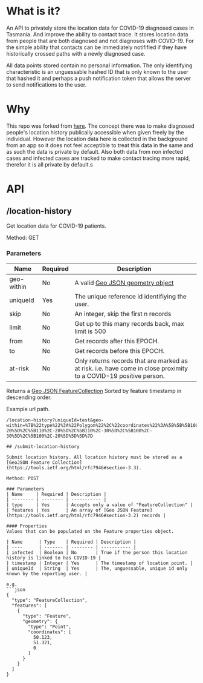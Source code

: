 # What is it?
An API to privately store the location data for COVID-19 diagnosed cases in Tasmania. And improve the ability to contact trace. It stores location data from people that are both diagnosed and not diagnoses with COVID-19. For the simple ability that contacts can be immediately notifified if they have historically crossed paths with a newly diagnosed case.

All data points stored contain no personal information. The only identifying characteristic is an unguessable hashed ID that is only known to the user that hashed it and perhaps a push notification token that allows the server to send notifications to the user.

 

# Why
This repo was forked from [here](https://github.com/AlastairTaft/track-covid-19-spread). The concept there was to make diagnosed people's location history publically accessible when given freely by the individual. However the location data here is collected in the background from an app so it does not feel acceptible to treat this data in the same and as such the data is private by default. Also both data from non infected cases and infected cases are tracked to make contact tracing more rapid, therefor it is all private by default.s

# API 

## /location-history

Get location data for COVID-19 patients.

Method: GET

### Parameters
| Name       | Required | Description |
| ---------- | -------- | ----------- |
| geo-within | No       | A valid [Geo JSON geometry object](https://tools.ietf.org/html/rfc7946#section-3.1) |
| uniqueId   | Yes      | The unique reference id identifiying the user. |
| skip       | No       | An integer, skip the first n records | 
| limit      | No       | Get up to this many records back, max limit is 500 | 
| from       | No       | Get records after this EPOCH. |
| to         | No       | Get records before this EPOCH. |
| at-risk    | No       | Only returns records that are marked as at risk. i.e. have come in close proximity to a COVID-19 positive person. |

Returns a [Geo JSON FeatureCollection](https://tools.ietf.org/html/rfc7946#section-3.3) Sorted by feature timestamp in descending order.

Example url path.
```
/location-history?uniqueId=test&geo-within=%7B%22type%22%3A%22Polygon%22%2C%22coordinates%22%3A%5B%5B%5B100%2C-20%5D%2C%5B110%2C-20%5D%2C%5B110%2C-30%5D%2C%5B100%2C-30%5D%2C%5B100%2C-20%5D%5D%5D%7D

## /submit-location-history

Submit location history. All location history must be stored as a [GeoJSON Feature Collection](https://tools.ietf.org/html/rfc7946#section-3.3).

Method: POST

### Parameters
| Name     | Required | Description |
| -------- | -------- | ----------- |
| type     | Yes      | Accepts only a value of "FeatureCollection" |
| features | Yes      | An array of [Geo JSON Feature](https://tools.ietf.org/html/rfc7946#section-3.2) records | 

#### Properties
Values that can be populated on the Feature properties object.

| Name      | Type    | Required | Description |
| ----      | ------- | -------- | ----------- |
| infected  | Boolean | No       | True if the person this location history is linked to has COVID-19 |
| timestamp | Integer | Yes      | The timestamp of location point. |
| uniqueId  | String  | Yes      | The, unguessable, unique id only known by the reporting user. |

e.g.
```json
{
  "type": "FeatureCollection",
  "features": [
    {
      "type": "Feature",
      "geometry": {
        "type": "Point",
        "coordinates": [
          50.123,
          51.321,
          0
        ]
      }
    }
  ]
}
```